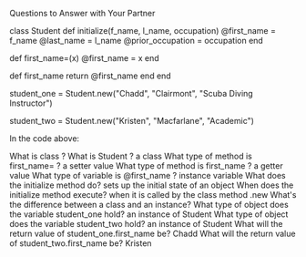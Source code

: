 Questions to Answer with Your Partner

class Student
  def initialize(f_name, l_name, occupation)
    @first_name       = f_name
    @last_name        = l_name
    @prior_occupation = occupation
  end

  def first_name=(x)
    @first_name = x
  end

  def first_name
    return @first_name
  end
end

student_one = Student.new("Chadd", "Clairmont", "Scuba Diving Instructor")

student_two = Student.new("Kristen", "Macfarlane", "Academic")

In the code above:

What is class ?
What is Student ?
  a class
What type of method is first_name= ?
  a setter value
What type of method is first_name ?
  a getter value
What type of variable is @first_name ?
  instance variable
What does the initialize method do?
  sets up the initial state of an object
When does the initialize method execute?
  when it is called by the class method .new
What's the difference between a class and an instance?
What type of object does the variable student_one hold?
  an instance of Student
What type of object does the variable student_two hold?
  an instance of Student
What will the return value of student_one.first_name be?
 Chadd
What will the return value of student_two.first_name be?
  Kristen
